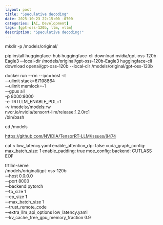 ```yaml
---
layout: post
title: "Speculative decoding"
date: 2025-10-23 22:15:00 -0700
categories: [AI, Development]
tags: [gpt-oss-120b, llm, vllm]
description: "Speculative decoding!"
---
```


mkdir -p /models/original/

pip install huggingface-hub
huggingface-cli download nvidia/gpt-oss-120b-Eagle3 --local-dir /models/original/gpt-oss-120b-Eagle3
huggingface-cli download openai/gpt-oss-120b --local-dir /models/original/gpt-oss-120b


docker run --rm --ipc=host -it \
  --ulimit stack=67108864 \
  --ulimit memlock=-1 \
  --gpus all \
  -p 8000:8000 \
  -e TRTLLM_ENABLE_PDL=1 \
  -v /models:/models:rw \
  nvcr.io/nvidia/tensorrt-llm/release:1.2.0rc1 \
  /bin/bash

cd /models

https://github.com/NVIDIA/TensorRT-LLM/issues/8474

cat <<EOF > low_latency.yaml
enable_attention_dp: false
cuda_graph_config:
    max_batch_size: 1
    enable_padding: true
moe_config:
    backend: CUTLASS
EOF


trtllm-serve \
  /models/original/gpt-oss-120b \
  --host 0.0.0.0 \
  --port 8000 \
  --backend pytorch \
  --tp_size 1 \
  --ep_size 1 \
  --max_batch_size 1 \
  --trust_remote_code \
  --extra_llm_api_options low_latency.yaml \
  --kv_cache_free_gpu_memory_fraction 0.9
